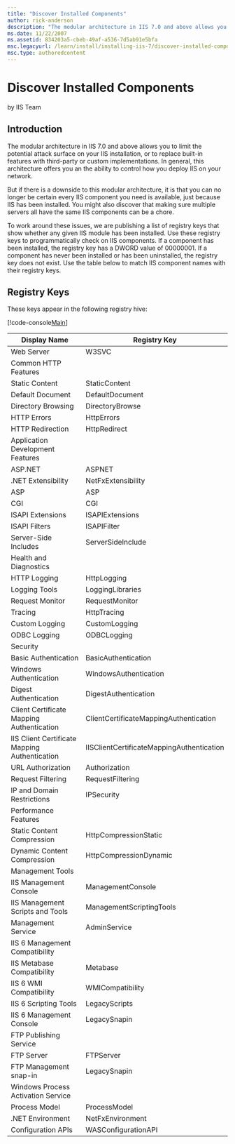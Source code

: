 ```yaml
---
title: "Discover Installed Components"
author: rick-anderson
description: "The modular architecture in IIS 7.0 and above allows you to limit the potential attack surface on your IIS installation, or to replace built-in features with..."
ms.date: 11/22/2007
ms.assetid: 834203a5-cbeb-49af-a536-7d5ab91e5bfa
msc.legacyurl: /learn/install/installing-iis-7/discover-installed-components
msc.type: authoredcontent
---
```

Discover Installed Components
====================
by IIS Team

## Introduction

The modular architecture in IIS 7.0 and above allows you to limit the potential attack surface on your IIS installation, or to replace built-in features with third-party or custom implementations. In general, this architecture offers you an the ability to control how you deploy IIS on your network.

But if there is a downside to this modular architecture, it is that you can no longer be certain every IIS component you need is available, just because IIS has been installed. You might also discover that making sure multiple servers all have the same IIS components can be a chore.

To work around these issues, we are publishing a list of registry keys that show whether any given IIS module has been installed. Use these registry keys to programmatically check on IIS components. If a component has been installed, the registry key has a DWORD value of 00000001. If a component has never been installed or has been uninstalled, the registry key does not exist. Use the table below to match IIS component names with their registry keys.

## Registry Keys

These keys appear in the following registry hive:

[!code-console[Main](discover-installed-components/samples/sample1.cmd)]

| Display Name | Registry Key |
| --- | --- |
| Web Server | W3SVC |
| Common HTTP Features |
| Static Content | StaticContent |
| Default Document | DefaultDocument |
| Directory Browsing | DirectoryBrowse |
| HTTP Errors | HttpErrors |
| HTTP Redirection | HttpRedirect |
| Application Development Features |
| ASP.NET | ASPNET |
| .NET Extensibility | NetFxExtensibility |
| ASP | ASP |
| CGI | CGI |
| ISAPI Extensions | ISAPIExtensions |
| ISAPI Filters | ISAPIFilter |
| Server-Side Includes | ServerSideInclude |
| Health and Diagnostics |
| HTTP Logging | HttpLogging |
| Logging Tools | LoggingLibraries |
| Request Monitor | RequestMonitor |
| Tracing | HttpTracing |
| Custom Logging | CustomLogging |
| ODBC Logging | ODBCLogging |
| Security |
| Basic Authentication | BasicAuthentication |
| Windows Authentication | WindowsAuthentication |
| Digest Authentication | DigestAuthentication |
| Client Certificate Mapping Authentication | ClientCertificateMappingAuthentication |
| IIS Client Certificate Mapping Authentication | IISClientCertificateMappingAuthentication |
| URL Authorization | Authorization |
| Request Filtering | RequestFiltering |
| IP and Domain Restrictions | IPSecurity |
| Performance Features |
| Static Content Compression | HttpCompressionStatic |
| Dynamic Content Compression | HttpCompressionDynamic |
| Management Tools |
| IIS Management Console | ManagementConsole |
| IIS Management Scripts and Tools | ManagementScriptingTools |
| Management Service | AdminService |
| IIS 6 Management Compatibility |
| IIS Metabase Compatibility | Metabase |
| IIS 6 WMI Compatibility | WMICompatibility |
| IIS 6 Scripting Tools | LegacyScripts |
| IIS 6 Management Console | LegacySnapin |
| FTP Publishing Service |
| FTP Server | FTPServer |
| FTP Management snap-in | LegacySnapin |
| Windows Process Activation Service |
| Process Model | ProcessModel |
| .NET Environment | NetFxEnvironment |
| Configuration APIs | WASConfigurationAPI |
